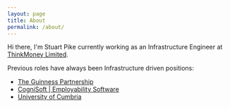 ```yaml
---
layout: page
title: About
permalink: /about/
---
```


Hi there, I'm Stuart Pike currently working as an Infrastructure Engineer at [ThinkMoney Limited](www.thinkmoney.co.uk).

Previous roles have always been Infrastructure driven positions:
- [The Guinness Partnership](https://www.guinnesspartnership.com/)
- [CogniSoft \| Employability Software](https://www.cognisoft.co.uk/)
- [University of Cumbria](https://www.cumbria.ac.uk/)